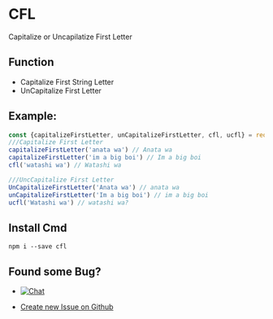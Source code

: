 # CFL
Capitalize or Uncapilatize First Letter

## Function
* Capitalize First String Letter
* UnCapitalize First Letter

## Example:
```js
const {capitalizeFirstLetter, unCapitalizeFirstLetter, cfl, ucfl} = require("re-times");
///Capitalize First Letter
capitalizeFirstLetter('anata wa') // Anata wa
capitalizeFirstLetter('im a big boi') // Im a big boi
cfl('watashi wa') // Watashi wa

///UncCapitalize First Letter
UnCapitalizeFirstLetter('Anata wa') // anata wa 
unCapitalizeFirstLetter('Im a big boi') // im a big boi
ucfl('Watashi wa') // watashi wa?

``` 

## Install Cmd
```
npm i --save cfl
```

## Found some Bug?
* <a href="https://discord.gg/j6Ya9dp" rel="nofollow"><img src="https://camo.githubusercontent.com/b12a95e20b7ca35f918c0ab5103fe56b6f44c067/68747470733a2f2f696d672e736869656c64732e696f2f62616467652f636861742d6f6e253230646973636f72642d3732383964612e737667" alt="Chat" data-canonical-src="https://img.shields.io/badge/chat-on%20discord-7289da.svg" style="max-width:100%;"></a>

* <a href="https://github.com/KenjieDec/re-time/issues/new/">Create new Issue on Github</a>